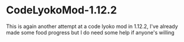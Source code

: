 # CodeLyokoMod-1.12.2
This is again another attempt at a code lyoko mod in 1.12.2, I've already made some food progress but I do need some help if anyone's willing
